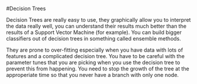 #Decision Trees

Decision Trees are really easy to use, they graphically allow you to interpret the data really well, you can understand their results much better than the results of a Support Vector Machine (for example). You can build bigger classifiers out of decision trees in something called ensemble methods. 

They are prone to over-fitting especially when you have data with lots of features and a complicated decision tree. You have to be careful with the parameter tunes that you are picking when you use the decision tree to prevent this from happening. You need to stop the growth of the tree at the approperiate time so that you never have a branch with only one node.